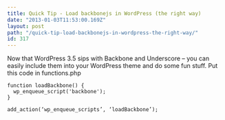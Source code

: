 ```yaml
---
title: Quick Tip - Load backbonejs in WordPress (the right way)
date: "2013-01-03T11:53:00.169Z"
layout: post
path: "/quick-tip-load-backbonejs-in-wordpress-the-right-way/"
id: 317
---
```


Now that WordPress 3.5 sips with Backbone and Underscore – you can easily include them into your WordPress theme and do some fun stuff. Put this code in functions.php
```
function loadBackbone() {
  wp_enqueue_script('backbone');
}
```

`add_action(‘wp_enqueue_scripts’, ‘loadBackbone’);`
